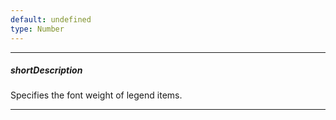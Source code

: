 ```yaml
---
default: undefined
type: Number
---
```

---
##### shortDescription
Specifies the font weight of legend items.

---
